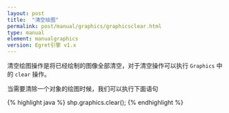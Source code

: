```yaml
---
layout: post
title:  "清空绘图"
permalink: post/manual/graphics/graphicsclear.html
type: manual
element: manualgraphics
version: Egret引擎 v1.x
---
```


清空绘图操作是将已经绘制的图像全部清空，对于清空操作可以执行 `Graphics` 中的 `clear` 操作。

当需要清除一个对象的绘图时候，我们可以执行下面语句

{% highlight java  %}
shp.graphics.clear();
{% endhighlight %}
